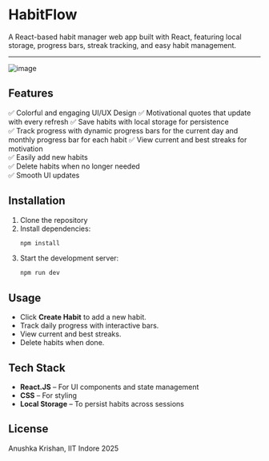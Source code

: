 # HabitFlow
A React-based habit manager web app built with React, featuring local storage, progress bars, streak tracking, and easy habit management.

---
![image](https://github.com/user-attachments/assets/f3fd1dc2-3bf2-46ef-a1f5-3897c8c44356)

## Features
✅ Colorful and engaging UI/UX Design
✅ Motivational quotes that update with every refresh
✅ Save habits with local storage for persistence  
✅ Track progress with dynamic progress bars for the current day and monthly progress bar for each habit
✅ View current and best streaks for motivation  
✅ Easily add new habits  
✅ Delete habits when no longer needed  
✅ Smooth UI updates

## Installation
1. Clone the repository
2. Install dependencies:
   ```bash
   npm install
   ```
3. Start the development server:
   ```bash
   npm run dev
   ```

## Usage
- Click **Create Habit** to add a new habit.
- Track daily progress with interactive bars.
- View current and best streaks.
- Delete habits when done.

## Tech Stack
- **React.JS** – For UI components and state management
- **CSS** – For styling
- **Local Storage** – To persist habits across sessions

## License
Anushka Krishan, IIT Indore 2025

